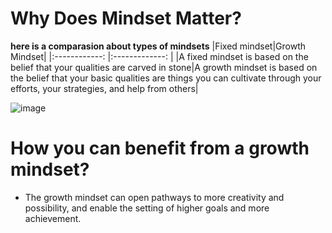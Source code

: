 # Why Does Mindset Matter?

**here is a comparasion about types of mindsets**
 |Fixed mindset|Growth Mindset|
 |:------------: |:-------------: |
 |A fixed mindset is based on the belief that your qualities are carved in stone|A growth mindset is based on the belief that your basic qualities are things you can cultivate through your efforts, your strategies, and help from others|

![image]( https://drapari.com/wp-content/uploads/2019/09/Fixed-vs-Growth.jpg)

# How you can benefit from a growth mindset?

- The growth mindset can open pathways to more creativity and possibility, and enable the setting of higher goals and more achievement.
